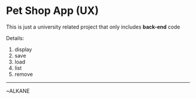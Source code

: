 # Pet Shop App (UX)
This is just a university related project that only includes **back-end** code

Details: 
1. display
2. save
3. load
4. list
5. remove

---

~ALKANE
